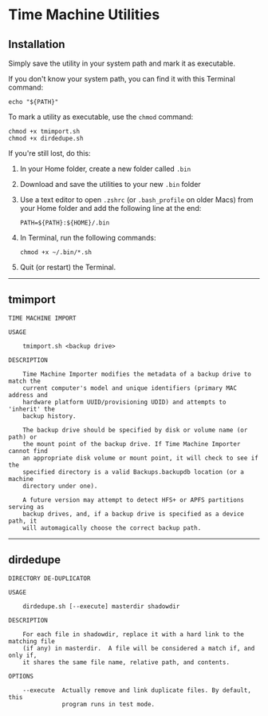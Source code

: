 **Time Machine Utilities**
==========================


**Installation**
----------------
Simply save the utility in your system path and mark it as executable.

If you don't know your system path, you can find it with this Terminal command:

    echo "${PATH}"

To mark a utility as executable, use the `chmod` command:

    chmod +x tmimport.sh
    chmod +x dirdedupe.sh

If you're still lost, do this:
  1. In your Home folder, create a new folder called `.bin`
  2. Download and save the utilities to your new `.bin` folder
  3. Use a text editor to open `.zshrc` (or `.bash_profile` on older Macs)
     from your Home folder and add the following line at the end:

     `PATH=${PATH}:${HOME}/.bin`

  4. In Terminal, run the following commands:

     `chmod +x ~/.bin/*.sh`

  5. Quit (or restart) the Terminal.
   
______________________________________________________________________________


**tmimport**
------------
    TIME MACHINE IMPORT

    USAGE
    
        tmimport.sh <backup drive>
    
    DESCRIPTION
    
        Time Machine Importer modifies the metadata of a backup drive to match the 
        current computer's model and unique identifiers (primary MAC address and
        hardware platform UUID/provisioning UDID) and attempts to 'inherit' the
        backup history.
    
        The backup drive should be specified by disk or volume name (or path) or
        the mount point of the backup drive. If Time Machine Importer cannot find
        an appropriate disk volume or mount point, it will check to see if the 
        specified directory is a valid Backups.backupdb location (or a machine
        directory under one).
    
        A future version may attempt to detect HFS+ or APFS partitions serving as
        backup drives, and, if a backup drive is specified as a device path, it
        will automagically choose the correct backup path.
______________________________________________________________________________


**dirdedupe**
-------------
    DIRECTORY DE-DUPLICATOR

    USAGE
    
        dirdedupe.sh [--execute] masterdir shadowdir

    DESCRIPTION

        For each file in shadowdir, replace it with a hard link to the matching file
        (if any) in masterdir.  A file will be considered a match if, and only if,
        it shares the same file name, relative path, and contents.

    OPTIONS

        --execute  Actually remove and link duplicate files. By default, this 
                   program runs in test mode. 
